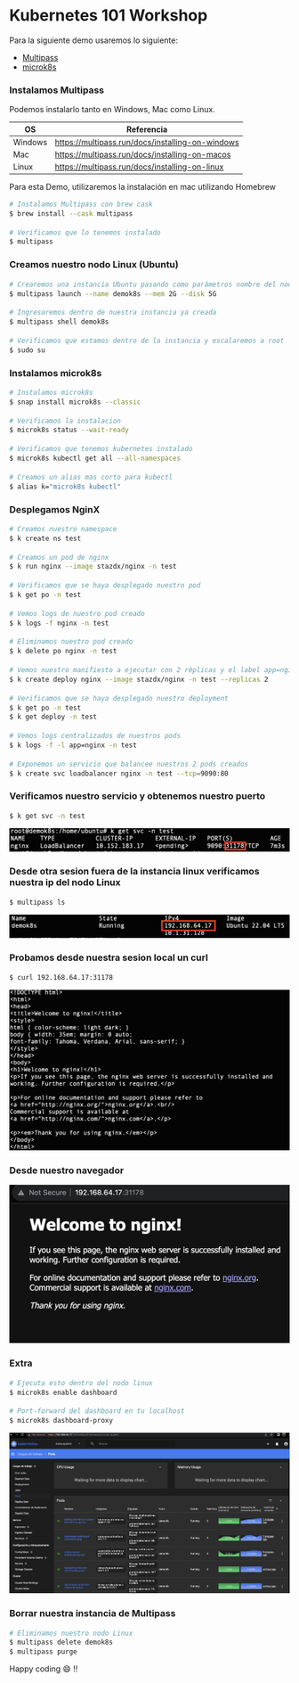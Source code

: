 # Kubernetes 101 Workshop

Para la siguiente demo usaremos lo siguiente:

- [Multipass](https://multipass.run/)
- [microk8s](https://microk8s.io/)

### Instalamos Multipass

Podemos instalarlo tanto en Windows, Mac como Linux.

| OS | Referencia |
| ------ | ------ |
| Windows | https://multipass.run/docs/installing-on-windows |
| Mac | https://multipass.run/docs/installing-on-macos |
| Linux | https://multipass.run/docs/installing-on-linux |

Para esta Demo, utilizaremos la instalación en mac utilizando Homebrew

```sh
# Instalamos Multipass con brew cask
$ brew install --cask multipass

# Verificamos que lo tenemos instalado
$ multipass
```

### Creamos nuestro nodo Linux (Ubuntu)

```sh
# Crearemos una instancia Ubuntu pasando como parámetros nombre del nodo, ram y disco que le asignaremos
$ multipass launch --name demok8s --mem 2G --disk 5G

# Ingresaremos dentro de nuestra instancia ya creada
$ multipass shell demok8s

# Verificamos que estamos dentro de la instancia y escalaremos a root
$ sudo su
```

### Instalamos microk8s

```sh
# Instalamos microk8s
$ snap install microk8s --classic

# Verificamos la instalacion
$ microk8s status --wait-ready

# Verificamos que tenemos kubernetes instalado
$ microk8s kubectl get all --all-namespaces

# Creamos un alias mas corto para kubectl
$ alias k="microk8s kubectl"
```

### Desplegamos NginX 

```sh
# Creamos nuestro namespace
$ k create ns test

# Creamos un pod de nginx
$ k run nginx --image stazdx/nginx -n test

# Verificamos que se haya desplegado nuestro pod
$ k get po -n test

# Vemos logs de nuestro pod creado
$ k logs -f nginx -n test

# Eliminamos nuestro pod creado
$ k delete po nginx -n test

# Vemos nuestro manifiesto a ejecutar con 2 réplicas y el label app=nginx
$ k create deploy nginx --image stazdx/nginx -n test --replicas 2

# Verificamos que se haya desplegado nuestro deployment
$ k get po -n test
$ k get deploy -n test

# Vemos logs centralizados de nuestros pods
$ k logs -f -l app=nginx -n test

# Exponemos un servicio que balancee nuestros 2 pods creados
$ k create svc loadbalancer nginx -n test --tcp=9090:80
```

### Verificamos nuestro servicio y obtenemos nuestro puerto
```sh
$ k get svc -n test
```
![Alt text](images/image-1.png)

### Desde otra sesion fuera de la instancia linux verificamos nuestra ip del nodo Linux
```sh
$ multipass ls
```
![Alt text](images/image.png)

### Probamos desde nuestra sesion local un curl
```sh
$ curl 192.168.64.17:31178
```

![Alt text](images/image-2.png)

### Desde nuestro navegador

![Alt text](images/image-3.png)

### Extra
```sh
# Ejecuta esto dentro del nodo linux
$ microk8s enable dashboard

# Port-forward del dashboard en tu localhost
$ microk8s dashboard-proxy
```

![Alt text](image.png)

### Borrar nuestra instancia de Multipass
```sh
# Eliminamos nuestro nodo Linux
$ multipass delete demok8s
$ multipass purge
```

Happy coding :smile: !!